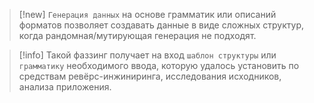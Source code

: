 
> [!new] 
> `Генерация данных` на основе грамматик или описаний форматов позволяет создавать данные в виде сложных структур, когда рандомная/мутирующая генерация не подходят. 

> [!info] 
> Такой фаззинг получает на вход  `шаблон структуры` или `грамматику` необходимого ввода, которую удалось установить по средствам ревёрс-инжиниринга, исследования исходников, анализа приложения.
> 


